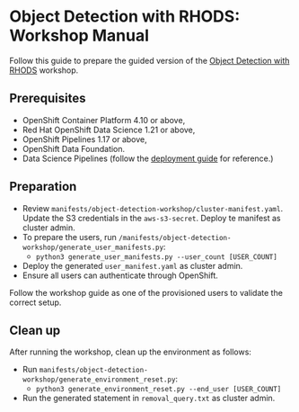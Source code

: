 # Object Detection with RHODS: Workshop Manual

Follow this guide to prepare the guided version of the [Object Detection with RHODS](http://mamurak.github.io) workshop.

## Prerequisites

* OpenShift Container Platform 4.10 or above,
* Red Hat OpenShift Data Science 1.21 or above,
* OpenShift Pipelines 1.17 or above,
* OpenShift Data Foundation.
* Data Science Pipelines (follow the [deployment guide](rhods-data-science-pipelines.md) for reference.)

## Preparation

- Review `manifests/object-detection-workshop/cluster-manifest.yaml`. Update the S3 credentials in the `aws-s3-secret`. Deploy te manifest as cluster admin.
- To prepare the users, run `/manifests/object-detection-workshop/generate_user_manifests.py`:
    - `python3 generate_user_manifests.py --user_count [USER_COUNT]`
- Deploy the generated `user_manifest.yaml` as cluster admin.
- Ensure all users can authenticate through OpenShift.

Follow the workshop guide as one of the provisioned users to validate the correct setup.

## Clean up 

After running the workshop, clean up the environment as follows:
- Run `manifests/object-detection-workshop/generate_environment_reset.py`:
    - `python3 generate_environment_reset.py --end_user [USER_COUNT]`
- Run the generated statement in `removal_query.txt` as cluster admin.
